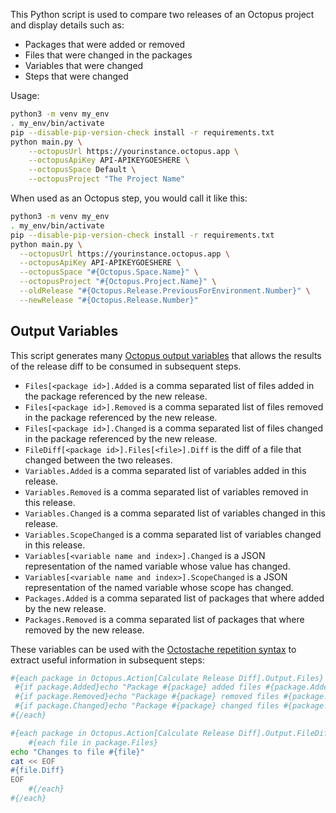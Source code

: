 This Python script is used to compare two releases of an Octopus project and display details such as:

* Packages that were added or removed
* Files that were changed in the packages
* Variables that were changed
* Steps that were changed

Usage:

```bash
python3 -m venv my_env
. my_env/bin/activate
pip --disable-pip-version-check install -r requirements.txt
python main.py \
    --octopusUrl https://yourinstance.octopus.app \
    --octopusApiKey API-APIKEYGOESHERE \
    --octopusSpace Default \
    --octopusProject "The Project Name"
```

When used as an Octopus step, you would call it like this:

```bash
python3 -m venv my_env
. my_env/bin/activate
pip --disable-pip-version-check install -r requirements.txt
python main.py \
  --octopusUrl https://yourinstance.octopus.app \
  --octopusApiKey API-APIKEYGOESHERE \
  --octopusSpace "#{Octopus.Space.Name}" \
  --octopusProject "#{Octopus.Project.Name}" \
  --oldRelease "#{Octopus.Release.PreviousForEnvironment.Number}" \
  --newRelease "#{Octopus.Release.Number}"
```

## Output Variables

This script generates many [Octopus output variables](https://octopus.com/docs/projects/variables/output-variables)
that allows the results of the release diff to be consumed in subsequent steps.

* `Files[<package id>].Added` is a comma separated list of files added in the package referenced by the new release.
* `Files[<package id>].Removed` is a comma separated list of files removed in the package referenced by the new release.
* `Files[<package id>].Changed` is a comma separated list of files changed in the package referenced by the new release.
* `FileDiff[<package id>].Files[<file>].Diff` is the diff of a file that changed between the two releases.
* `Variables.Added` is a comma separated list of variables added in this release.
* `Variables.Removed` is a comma separated list of variables removed in this release.
* `Variables.Changed` is a comma separated list of variables changed in this release.
* `Variables.ScopeChanged` is a comma separated list of variables changed in this release.
* `Variables[<variable name and index>].Changed` is a JSON representation of the named variable whose value has changed.
* `Variables[<variable name and index>].ScopeChanged` is a JSON representation of the named variable whose scope has changed.
* `Packages.Added` is a comma separated list of packages that where added by the new release.
* `Packages.Removed` is a comma separated list of packages that where removed by the new release.

These variables can be used with the [Octostache repetition syntax](https://octopus.com/docs/projects/variables/variable-substitutions#VariableSubstitutionSyntax-Repetition)
to extract useful information in subsequent steps:

```bash
#{each package in Octopus.Action[Calculate Release Diff].Output.Files}
 #{if package.Added}echo "Package #{package} added files #{package.Added}"#{/if}
 #{if package.Removed}echo "Package #{package} removed files #{package.Removed}"#{/if}
 #{if package.Changed}echo "Package #{package} changed files #{package.Changed}"#{/if}
#{/each}

#{each package in Octopus.Action[Calculate Release Diff].Output.FileDiff}
	#{each file in package.Files}
echo "Changes to file #{file}"
cat << EOF
#{file.Diff}
EOF
    #{/each}
#{/each}
```
